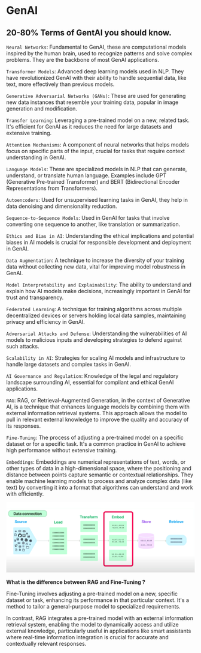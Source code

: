 # GenAI


## 20-80% Terms of GentAI you should know.

`Neural Networks`: Fundamental to GenAI, these are computational models inspired by the human brain, used to recognize patterns and solve complex problems.
They are the backbone of most GenAI applications.

`Transformer Models`: Advanced deep learning models used in NLP. 
They have revolutionized GenAI with their ability to handle sequential data, like text, more effectively than previous models.

`Generative Adversarial Networks (GANs)`: These are used for generating new data instances that resemble your training data, popular in image generation and modification.

`Transfer Learning`: Leveraging a pre-trained model on a new, related task. It's efficient for GenAI as it reduces the need for large datasets and extensive training.

`Attention Mechanisms`: A component of neural networks that helps models focus on specific parts of the input, crucial for tasks that require context understanding in GenAI.

`Language Models`: These are specialized models in NLP that can generate, understand, or translate human language.
Examples include GPT (Generative Pre-trained Transformer) and BERT (Bidirectional Encoder Representations from Transformers).

`Autoencoders`: Used for unsupervised learning tasks in GenAI, they help in data denoising and dimensionality reduction.

`Sequence-to-Sequence Models`: Used in GenAI for tasks that involve converting one sequence to another, like translation or summarization.

`Ethics and Bias in AI`: Understanding the ethical implications and potential biases in AI models is crucial for responsible development and deployment in GenAI.

`Data Augmentation`: A technique to increase the diversity of your training data without collecting new data, vital for improving model robustness in GenAI.

`Model Interpretability and Explainability`: The ability to understand and explain how AI models make decisions, increasingly important in GenAI for trust and transparency.

`Federated Learning`: A technique for training algorithms across multiple decentralized devices or servers holding local data samples, maintaining privacy and efficiency in GenAI.

`Adversarial Attacks and Defense`: Understanding the vulnerabilities of AI models to malicious inputs and developing strategies to defend against such attacks.

`Scalability in AI`: Strategies for scaling AI models and infrastructure to handle large datasets and complex tasks in GenAI.

`AI Governance and Regulation`: Knowledge of the legal and regulatory landscape surrounding AI, essential for compliant and ethical GenAI applications.

`RAG`:
RAG, or Retrieval-Augmented Generation, in the context of Generative AI, is a technique that enhances language models by combining them with external information retrieval systems.
This approach allows the model to pull in relevant external knowledge to improve the quality and accuracy of its responses.

`Fine-Tuning`: The process of adjusting a pre-trained model on a specific dataset or for a specific task.
It's a common practice in GenAI to achieve high performance without extensive training.

`Embeddings`: Embeddings are numerical representations of text, words, or other types of data in a high-dimensional space, where the positioning and distance between points capture semantic or contextual relationships. 
They enable machine learning models to process and analyze complex data (like text) by converting it into a format that algorithms can understand and work with efficiently.

![Description of Image](img/09_01_Embeddings.png)

**What is the difference between RAG and Fine-Tuning ?**

Fine-Tuning involves adjusting a pre-trained model on a new, specific dataset or task, enhancing its performance in that particular context.
It's a method to tailor a general-purpose model to specialized requirements.

In contrast, RAG integrates a pre-trained model with an external information retrieval system, enabling the model to dynamically access and utilize external knowledge,
particularly useful in applications like smart assistants where real-time information integration is crucial for accurate and contextually relevant responses.







